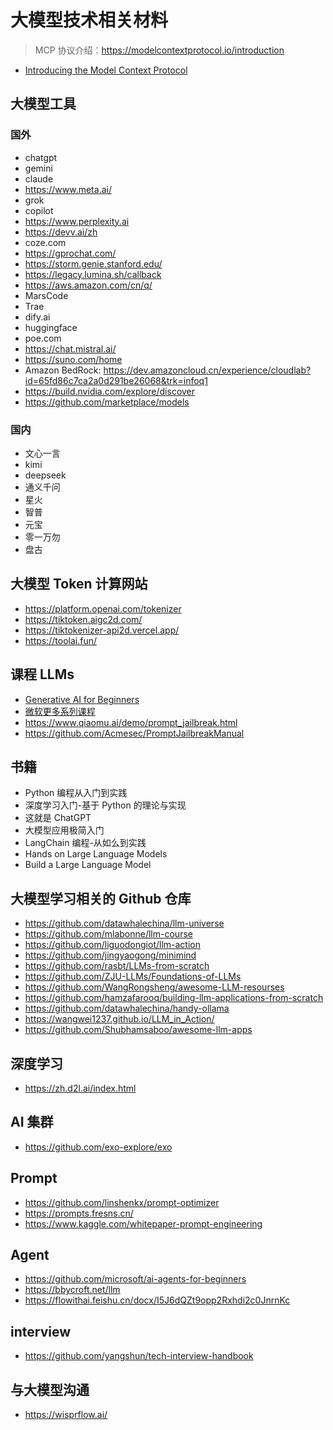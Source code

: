 # 大模型技术相关材料

> MCP 协议介绍：https://modelcontextprotocol.io/introduction

- [Introducing the Model Context Protocol](https://www.anthropic.com/news/model-context-protocol)

## 大模型工具

### 国外

- chatgpt
- gemini
- claude
- https://www.meta.ai/
- grok
- copilot
- https://www.perplexity.ai
- https://devv.ai/zh
- coze.com
- https://gprochat.com/
- https://storm.genie.stanford.edu/
- https://legacy.lumina.sh/callback
- https://aws.amazon.com/cn/q/
- MarsCode
- Trae
- dify.ai
- huggingface
- poe.com
- https://chat.mistral.ai/
- https://suno.com/home
- Amazon BedRock: https://dev.amazoncloud.cn/experience/cloudlab?id=65fd86c7ca2a0d291be26068&trk=infoq1
- https://build.nvidia.com/explore/discover
- https://github.com/marketplace/models

### 国内

- 文心一言
- kimi
- deepseek
- 通义千问
- 星火
- 智普
- 元宝
- 零一万勿
- 盘古

## 大模型 Token 计算网站

- https://platform.openai.com/tokenizer
- https://tiktoken.aigc2d.com/
- https://tiktokenizer-api2d.vercel.app/
- https://toolai.fun/

## 课程 LLMs

- [Generative AI for Beginners](https://microsoft.github.io/generative-ai-for-beginners/#/translations/cn/)
- [微软更多系列课程](https://microsoft.github.io/generative-ai-for-beginners/#/translations/cn/?id=%f0%9f%8e%92-%e6%9b%b4%e5%a4%9a%e7%b3%bb%e5%88%97%e8%af%be%e7%a8%8b)
- https://www.qiaomu.ai/demo/prompt_jailbreak.html
- https://github.com/Acmesec/PromptJailbreakManual

## 书籍

- Python 编程从入门到实践
- 深度学习入门-基于 Python 的理论与实现
- 这就是 ChatGPT
- 大模型应用极简入门
- LangChain 编程-从如么到实践
- Hands on Large Language Models
- Build a Large Language Model

## 大模型学习相关的 Github 仓库

- https://github.com/datawhalechina/llm-universe
- https://github.com/mlabonne/llm-course
- https://github.com/liguodongiot/llm-action
- https://github.com/jingyaogong/minimind
- https://github.com/rasbt/LLMs-from-scratch
- https://github.com/ZJU-LLMs/Foundations-of-LLMs
- https://github.com/WangRongsheng/awesome-LLM-resourses
- https://github.com/hamzafarooq/building-llm-applications-from-scratch
- https://github.com/datawhalechina/handy-ollama
- https://wangwei1237.github.io/LLM_in_Action/
- https://github.com/Shubhamsaboo/awesome-llm-apps

## 深度学习

- https://zh.d2l.ai/index.html

## AI 集群

- https://github.com/exo-explore/exo

## Prompt

- https://github.com/linshenkx/prompt-optimizer
- https://prompts.fresns.cn/
- https://www.kaggle.com/whitepaper-prompt-engineering

## Agent

- https://github.com/microsoft/ai-agents-for-beginners
- https://bbycroft.net/llm
- https://flowithai.feishu.cn/docx/I5J6dQZt9opp2Rxhdi2c0JnrnKc

## interview

- https://github.com/yangshun/tech-interview-handbook

## 与大模型沟通

- https://wisprflow.ai/
